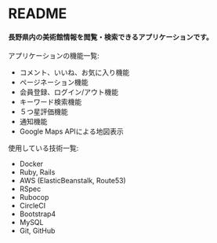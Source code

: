 # README

#### 長野県内の美術館情報を閲覧・検索できるアプリケーションです。  

アプリケーションの機能一覧:  
* コメント、いいね、お気に入り機能
* ページネーション機能
* 会員登録、ログイン/アウト機能
* キーワード検索機能
* ５つ星評価機能
* 通知機能
* Google Maps APIによる地図表示

使用している技術一覧:  
* Docker
* Ruby, Rails
* AWS (ElasticBeanstalk, Route53)
* RSpec 
* Rubocop
* CircleCI
* Bootstrap4
* MySQL
* Git, GitHub

